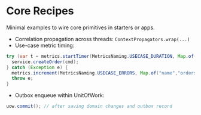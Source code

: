 # Core Recipes

Minimal examples to wire core primitives in starters or apps.

- Correlation propagation across threads: `ContextPropagators.wrap(...)`
- Use-case metric timing:

```java
try (var t = metrics.startTimer(MetricsNaming.USECASE_DURATION, Map.of("name","orders.create"))) {
  service.createOrder(cmd);
} catch (Exception e) {
  metrics.increment(MetricsNaming.USECASE_ERRORS, Map.of("name","orders.create","exception", e.getClass().getName()));
  throw e;
}
```

- Outbox enqueue within UnitOfWork:

```java
uow.commit(); // after saving domain changes and outbox record
```
